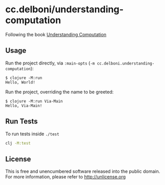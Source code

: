 # cc.delboni/understanding-computation
Following the book [Understanding Computation](https://www.oreilly.com/library/view/understanding-computation/9781449330071/)

## Usage
Run the project directly, via `:main-opts` (`-m cc.delboni.understanding-computation`):

    $ clojure -M:run
    Hello, World!

Run the project, overriding the name to be greeted:

    $ clojure -M:run Via-Main
    Hello, Via-Main!


## Run Tests
To run tests inside `./test`
```bash
clj -M:test
```

## License
This is free and unencumbered software released into the public domain.  
For more information, please refer to <http://unlicense.org>
